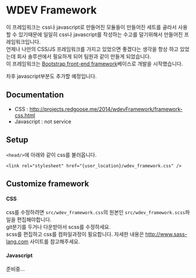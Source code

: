 WDEV Framework
====

이 프레임워크는 css나 javascript로 만들어진 모듈들이 만들어진 세트를 골라서 사용할 수 있기때문에 일일히 css나 javascript를 작성하는 수고를 덜기위해서 만들어진 프레임워크입니다.  
언제나 나만의 CSS/JS 프레임워크를 가지고 있었으면 좋겠다는 생각을 항상 하고 있었는데 회사 솔루션에서 필요하게 되어 팀원과 같이 만들게 되었습니다.  
이 프레임워크는 [Bootstrap front-end framework](http://getbootstrap.com)베이스로 개발을 시작했습니다.

차후 javascript부분도 추가할 예정입니다.


## Documentation

* CSS : http://projects.redgoose.me/2014/wdevFramework/framework-css.html
* Javascript : not service

## Setup

`<head/>`에 아래와 같이 css를 불러옵니다.

```
<link rel="stylesheet" href="{user_location}/wdev_framework.css" />
```

## Customize framework

#### CSS
css를 수정하려면 `src/wdev_framework.css`의 원본인 `src/wdev_framework.scss`파일을 편집해야합니다.  
git분기를 두거나 다운받아서 scss를 수정하세요.  
scss를 편집하고 css를 컴파일과정이 필요합니다. 자세한 내용은 http://www.sass-lang.com 사이트를 참고해주세요.

#### Javascript
준비중...
